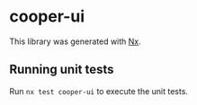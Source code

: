 # cooper-ui

This library was generated with [Nx](https://nx.dev).

## Running unit tests

Run `nx test cooper-ui` to execute the unit tests.

